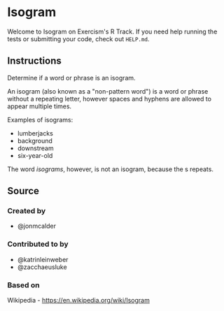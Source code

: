 # Isogram

Welcome to Isogram on Exercism's R Track.
If you need help running the tests or submitting your code, check out `HELP.md`.

## Instructions

Determine if a word or phrase is an isogram.

An isogram (also known as a "non-pattern word") is a word or phrase without a repeating letter, however spaces and hyphens are allowed to appear multiple times.

Examples of isograms:

- lumberjacks
- background
- downstream
- six-year-old

The word *isograms*, however, is not an isogram, because the s repeats.

## Source

### Created by

- @jonmcalder

### Contributed to by

- @katrinleinweber
- @zacchaeusluke

### Based on

Wikipedia - https://en.wikipedia.org/wiki/Isogram
